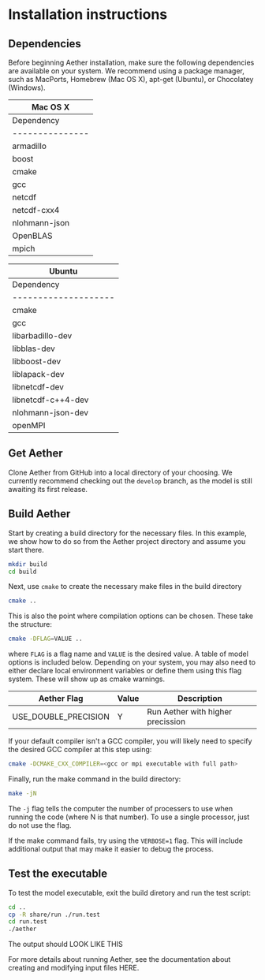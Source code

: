# Installation instructions

## Dependencies

Before beginning Aether installation, make sure the following dependencies are
available on your system.  We recommend using a package manager, such as
MacPorts, Homebrew (Mac OS X), apt-get (Ubuntu), or Chocolatey (Windows).

| Mac OS X                       |
|--------------------------------|
| Dependency    | Tested version |
|---------------|----------------|
| armadillo     | 11.4           |
| boost         | 1.76           |
| cmake         | 2.24           |
| gcc           | 10, 11         |
| netcdf        | 4.9            |
| netcdf-cxx4   | 4.3            |
| nlohmann-json | 3.11           |
| OpenBLAS      | 0.3            |
| mpich         | 4.1            |



| Ubuntu                              |
|-------------------------------------|
| Dependency         | Tested version |
|--------------------|----------------|
| cmake              | 2.24           |
| gcc                | 10, 11, 12     |
| libarbadillo-dev   |                |
| libblas-dev        |                |
| libboost-dev       |                |
| liblapack-dev      |                |
| libnetcdf-dev      |                |
| libnetcdf-c++4-dev |                |
| nlohmann-json-dev  |                |
| openMPI            | same as gcc    |

## Get Aether

Clone Aether from GitHub into a local directory of your choosing.  We currently
recommend checking out the `develop` branch, as the model is still awaiting its
first release.

## Build Aether

Start by creating a build directory for the necessary files.  In this example,
we show how to do so from the Aether project directory and assume you start
there.

```bash
mkdir build
cd build
```

Next, use `cmake` to create the necessary make files in the build directory

```bash
cmake ..
```

This is also the point where compilation options can be chosen. These take
the structure:

```bash
cmake -DFLAG=VALUE ..
```

where `FLAG` is a flag name and `VALUE` is the desired value.  A table of model
options is included below. Depending on your system, you may also need to
either declare local environment variables or define them using this flag
system.  These will show up as cmake warnings.

| Aether Flag          | Value | Description                       |
|----------------------|-------|-----------------------------------|
| USE_DOUBLE_PRECISION | Y     | Run Aether with higher precission |

If your default compiler isn't a GCC compiler, you will likely need to specify
the desired GCC compiler at this step using:

```bash
cmake -DCMAKE_CXX_COMPILER=<gcc or mpi executable with full path>
```

Finally, run the make command in the build directory:

```bash
make -jN
```

The `-j` flag tells the computer the number of processers to use when running
the code (where N is that number).  To use a single processor, just do not use
the flag.

If the make command fails, try using the `VERBOSE=1` flag.  This will include
additional output that may make it easier to debug the process.

## Test the executable

To test the model executable, exit the build diretory and run the test script:

```bash
cd ..
cp -R share/run ./run.test
cd run.test
./aether
```

The output should LOOK LIKE THIS

For more details about running Aether, see the documentation about creating and
modifying input files HERE.